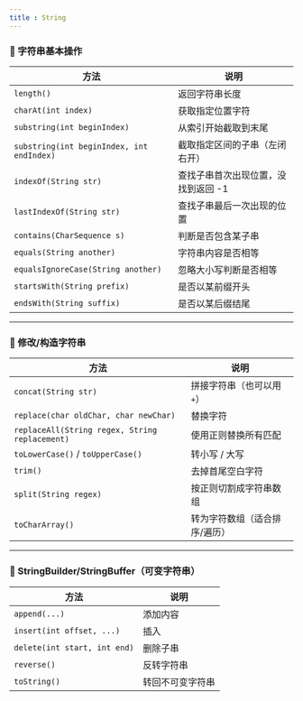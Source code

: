 ```yaml
---
title : String
---
```


### 🔹 字符串基本操作

| 方法                                      | 说明                                |
| ----------------------------------------- | ----------------------------------- |
| `length()`                                | 返回字符串长度                      |
| `charAt(int index)`                       | 获取指定位置字符                    |
| `substring(int beginIndex)`               | 从索引开始截取到末尾                |
| `substring(int beginIndex, int endIndex)` | 截取指定区间的子串（左闭右开）      |
| `indexOf(String str)`                     | 查找子串首次出现位置，没找到返回 -1 |
| `lastIndexOf(String str)`                 | 查找子串最后一次出现的位置          |
| `contains(CharSequence s)`                | 判断是否包含某子串                  |
| `equals(String another)`                  | 字符串内容是否相等                  |
| `equalsIgnoreCase(String another)`        | 忽略大小写判断是否相等              |
| `startsWith(String prefix)`               | 是否以某前缀开头                    |
| `endsWith(String suffix)`                 | 是否以某后缀结尾                    |

------

### 🔹 修改/构造字符串

| 方法                                           | 说明                          |
| ---------------------------------------------- | ----------------------------- |
| `concat(String str)`                           | 拼接字符串（也可以用 `+`）    |
| `replace(char oldChar, char newChar)`          | 替换字符                      |
| `replaceAll(String regex, String replacement)` | 使用正则替换所有匹配          |
| `toLowerCase()` / `toUpperCase()`              | 转小写 / 大写                 |
| `trim()`                                       | 去掉首尾空白字符              |
| `split(String regex)`                          | 按正则切割成字符串数组        |
| `toCharArray()`                                | 转为字符数组（适合排序/遍历） |

------

### 🔹 StringBuilder/StringBuffer（可变字符串）

| 方法                         | 说明             |
| ---------------------------- | ---------------- |
| `append(...)`                | 添加内容         |
| `insert(int offset, ...)`    | 插入             |
| `delete(int start, int end)` | 删除子串         |
| `reverse()`                  | 反转字符串       |
| `toString()`                 | 转回不可变字符串 |

